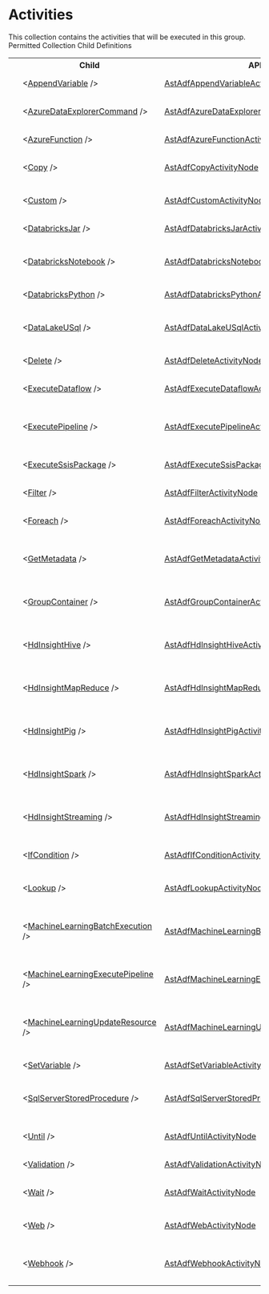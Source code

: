 # Activities

<div class="LanguageSummary"><div class ="SummaryItem">This collection contains the activities that will be executed in this group.</div></div><div class="SchemaBindingGroup"><div class="SchemaBindingGroupHeader">Permitted Collection Child Definitions</div><table id="SchemaBindingList" class="SchemaBindingList"><tbody><tr><th class="SchemaBindingIconColumnHeader">&nbsp;</th><th class="SchemaBindingNameColumnHeader">Child</th><th class="SchemaBindingTypeColumnHeader">API Type</th><th class="SchemaBindingSummaryColumnHeader">Description</th></tr><tr class="cd0"><td class="SchemaBindingIcon"><div class="NotRequired" /></td><td class="SchemaBindingName"><span class="punc">&lt;</span><a href=Varigence.Languages.Biml.DataFactory.AstAdfAppendVariableActivityNode.html">AppendVariable</a><span class="punc"> /&gt;</span></td><td class="SchemaBindingType"><a href="../api-reference/Varigence.Languages.Biml.DataFactory.AstAdfAppendVariableActivityNode.html">AstAdfAppendVariableActivityNode</a></td><td class="SchemaBindingSummary">AstAdfAppendVariableActivityNode correspond to the Append Variable activity in Azure Data Factory.</td></tr><tr class="cd1"><td class="SchemaBindingIcon"><div class="NotRequired" /></td><td class="SchemaBindingName"><span class="punc">&lt;</span><a href=Varigence.Languages.Biml.DataFactory.AstAdfAzureDataExplorerCommandActivityNode.html">AzureDataExplorerCommand</a><span class="punc"> /&gt;</span></td><td class="SchemaBindingType"><a href="../api-reference/Varigence.Languages.Biml.DataFactory.AstAdfAzureDataExplorerCommandActivityNode.html">AstAdfAzureDataExplorerCommandActivityNode</a></td><td class="SchemaBindingSummary">AstAdfAzureDataExplorerCommandActivityNode objects correspond directly to Azure Data Explorer Command Activites in ADF.</td></tr><tr class="cd0"><td class="SchemaBindingIcon"><div class="NotRequired" /></td><td class="SchemaBindingName"><span class="punc">&lt;</span><a href=Varigence.Languages.Biml.DataFactory.AstAdfAzureFunctionActivityNode.html">AzureFunction</a><span class="punc"> /&gt;</span></td><td class="SchemaBindingType"><a href="../api-reference/Varigence.Languages.Biml.DataFactory.AstAdfAzureFunctionActivityNode.html">AstAdfAzureFunctionActivityNode</a></td><td class="SchemaBindingSummary">AstAdfAzureFunctionActivityNode correspond to the Azure Function activity in Azure Data Factory.</td></tr><tr class="cd1"><td class="SchemaBindingIcon"><div class="NotRequired" /></td><td class="SchemaBindingName"><span class="punc">&lt;</span><a href=Varigence.Languages.Biml.DataFactory.AstAdfCopyActivityNode.html">Copy</a><span class="punc"> /&gt;</span></td><td class="SchemaBindingType"><a href="../api-reference/Varigence.Languages.Biml.DataFactory.AstAdfCopyActivityNode.html">AstAdfCopyActivityNode</a></td><td class="SchemaBindingSummary">AstAdfCopyActivityNode objects correspond directly the Copy activity in Azure Data Factory, which is referred to by the type 'Copy'.</td></tr><tr class="cd0"><td class="SchemaBindingIcon"><div class="NotRequired" /></td><td class="SchemaBindingName"><span class="punc">&lt;</span><a href=Varigence.Languages.Biml.DataFactory.AstAdfCustomActivityNode.html">Custom</a><span class="punc"> /&gt;</span></td><td class="SchemaBindingType"><a href="../api-reference/Varigence.Languages.Biml.DataFactory.AstAdfCustomActivityNode.html">AstAdfCustomActivityNode</a></td><td class="SchemaBindingSummary">AstAdfCustomActivityNode objects correspond directly the custom activity in Azure Data Factory, which is referred to by the type 'Custom'.</td></tr><tr class="cd1"><td class="SchemaBindingIcon"><div class="NotRequired" /></td><td class="SchemaBindingName"><span class="punc">&lt;</span><a href=Varigence.Languages.Biml.DataFactory.AstAdfDatabricksJarActivityNode.html">DatabricksJar</a><span class="punc"> /&gt;</span></td><td class="SchemaBindingType"><a href="../api-reference/Varigence.Languages.Biml.DataFactory.AstAdfDatabricksJarActivityNode.html">AstAdfDatabricksJarActivityNode</a></td><td class="SchemaBindingSummary">DatabricksJar correspond to the Databricks Jar transformation activity in Azure Data Factory.</td></tr><tr class="cd0"><td class="SchemaBindingIcon"><div class="NotRequired" /></td><td class="SchemaBindingName"><span class="punc">&lt;</span><a href=Varigence.Languages.Biml.DataFactory.AstAdfDatabricksNotebookActivityNode.html">DatabricksNotebook</a><span class="punc"> /&gt;</span></td><td class="SchemaBindingType"><a href="../api-reference/Varigence.Languages.Biml.DataFactory.AstAdfDatabricksNotebookActivityNode.html">AstAdfDatabricksNotebookActivityNode</a></td><td class="SchemaBindingSummary">AstAdfDatabricksNotebookActivityNode correspond to Databricks Notebook activities in Azure Data Factory. This allows you to run a Databricks notebook in your Databricks workspace.</td></tr><tr class="cd1"><td class="SchemaBindingIcon"><div class="NotRequired" /></td><td class="SchemaBindingName"><span class="punc">&lt;</span><a href=Varigence.Languages.Biml.DataFactory.AstAdfDatabricksPythonActivityNode.html">DatabricksPython</a><span class="punc"> /&gt;</span></td><td class="SchemaBindingType"><a href="../api-reference/Varigence.Languages.Biml.DataFactory.AstAdfDatabricksPythonActivityNode.html">AstAdfDatabricksPythonActivityNode</a></td><td class="SchemaBindingSummary">DatabricksPython correspond to the Databricks Python transformation activity in Azure Data Factory.</td></tr><tr class="cd0"><td class="SchemaBindingIcon"><div class="NotRequired" /></td><td class="SchemaBindingName"><span class="punc">&lt;</span><a href=Varigence.Languages.Biml.DataFactory.AstAdfDataLakeUSqlActivityNode.html">DataLakeUSql</a><span class="punc"> /&gt;</span></td><td class="SchemaBindingType"><a href="../api-reference/Varigence.Languages.Biml.DataFactory.AstAdfDataLakeUSqlActivityNode.html">AstAdfDataLakeUSqlActivityNode</a></td><td class="SchemaBindingSummary">AstAdfDataLakeUSqlActivityNode objects correspond directly the Data Lake Analytics U-SQL activity in Azure Data Factory, which is referred to by the type 'DataLakeAnalyticsU-SQL'.</td></tr><tr class="cd1"><td class="SchemaBindingIcon"><div class="NotRequired" /></td><td class="SchemaBindingName"><span class="punc">&lt;</span><a href=Varigence.Languages.Biml.DataFactory.AstAdfDeleteActivityNode.html">Delete</a><span class="punc"> /&gt;</span></td><td class="SchemaBindingType"><a href="../api-reference/Varigence.Languages.Biml.DataFactory.AstAdfDeleteActivityNode.html">AstAdfDeleteActivityNode</a></td><td class="SchemaBindingSummary">AstAdfDeleteActivityNode correspond to the Delete activity in Azure Data Factory.</td></tr><tr class="cd0"><td class="SchemaBindingIcon"><div class="NotRequired" /></td><td class="SchemaBindingName"><span class="punc">&lt;</span><a href=Varigence.Languages.Biml.DataFactory.AstAdfExecuteDataflowActivityNode.html">ExecuteDataflow</a><span class="punc"> /&gt;</span></td><td class="SchemaBindingType"><a href="../api-reference/Varigence.Languages.Biml.DataFactory.AstAdfExecuteDataflowActivityNode.html">AstAdfExecuteDataflowActivityNode</a></td><td class="SchemaBindingSummary">AstAdfExecuteDataflowActivityNode objects correspond directly the Execute Data Flow activity in Azure Data Factory.</td></tr><tr class="cd1"><td class="SchemaBindingIcon"><div class="NotRequired" /></td><td class="SchemaBindingName"><span class="punc">&lt;</span><a href=Varigence.Languages.Biml.DataFactory.AstAdfExecutePipelineActivityNode.html">ExecutePipeline</a><span class="punc"> /&gt;</span></td><td class="SchemaBindingType"><a href="../api-reference/Varigence.Languages.Biml.DataFactory.AstAdfExecutePipelineActivityNode.html">AstAdfExecutePipelineActivityNode</a></td><td class="SchemaBindingSummary">AstAdfExecutePipelineActivityNode objects correspond directly to the Execute Pipeline activity in Azure Data Factory, which is referred to by the type 'ExecutePipeline'.</td></tr><tr class="cd0"><td class="SchemaBindingIcon"><div class="NotRequired" /></td><td class="SchemaBindingName"><span class="punc">&lt;</span><a href=Varigence.Languages.Biml.DataFactory.AstAdfExecuteSsisPackageActivityNode.html">ExecuteSsisPackage</a><span class="punc"> /&gt;</span></td><td class="SchemaBindingType"><a href="../api-reference/Varigence.Languages.Biml.DataFactory.AstAdfExecuteSsisPackageActivityNode.html">AstAdfExecuteSsisPackageActivityNode</a></td><td class="SchemaBindingSummary">AstAdfExecuteSsisPackageActivityNode correspond to Execute SSIS Package activities in Azure Data Factory.</td></tr><tr class="cd1"><td class="SchemaBindingIcon"><div class="NotRequired" /></td><td class="SchemaBindingName"><span class="punc">&lt;</span><a href=Varigence.Languages.Biml.DataFactory.AstAdfFilterActivityNode.html">Filter</a><span class="punc"> /&gt;</span></td><td class="SchemaBindingType"><a href="../api-reference/Varigence.Languages.Biml.DataFactory.AstAdfFilterActivityNode.html">AstAdfFilterActivityNode</a></td><td class="SchemaBindingSummary">AstAdfFilterActivityNode correspond to the Filter control flow activity in Azure Data Factory.</td></tr><tr class="cd0"><td class="SchemaBindingIcon"><div class="NotRequired" /></td><td class="SchemaBindingName"><span class="punc">&lt;</span><a href=Varigence.Languages.Biml.DataFactory.AstAdfForeachActivityNode.html">Foreach</a><span class="punc"> /&gt;</span></td><td class="SchemaBindingType"><a href="../api-reference/Varigence.Languages.Biml.DataFactory.AstAdfForeachActivityNode.html">AstAdfForeachActivityNode</a></td><td class="SchemaBindingSummary">AstAdfForeachActivityNode objects correspond directly to the Until activity in Azure Data Factory, which is referred to by the type 'Until'.</td></tr><tr class="cd1"><td class="SchemaBindingIcon"><div class="NotRequired" /></td><td class="SchemaBindingName"><span class="punc">&lt;</span><a href=Varigence.Languages.Biml.DataFactory.AstAdfGetMetadataActivityNode.html">GetMetadata</a><span class="punc"> /&gt;</span></td><td class="SchemaBindingType"><a href="../api-reference/Varigence.Languages.Biml.DataFactory.AstAdfGetMetadataActivityNode.html">AstAdfGetMetadataActivityNode</a></td><td class="SchemaBindingSummary">AstAdfGetMetadataActivityNode objects correspond directly to the Get Metadata activity in Azure Data Factory, which is referred to by the type 'GetMetadata'.</td></tr><tr class="cd0"><td class="SchemaBindingIcon"><div class="NotRequired" /></td><td class="SchemaBindingName"><span class="punc">&lt;</span><a href=Varigence.Languages.Biml.DataFactory.AstAdfGroupContainerActivityNode.html">GroupContainer</a><span class="punc"> /&gt;</span></td><td class="SchemaBindingType"><a href="../api-reference/Varigence.Languages.Biml.DataFactory.AstAdfGroupContainerActivityNode.html">AstAdfGroupContainerActivityNode</a></td><td class="SchemaBindingSummary">AstAdfGroupContainerActivityNode objects are virtual activities in Biml that enable child activities to be more easily organized and for dependencies to be authored more centrally.</td></tr><tr class="cd1"><td class="SchemaBindingIcon"><div class="NotRequired" /></td><td class="SchemaBindingName"><span class="punc">&lt;</span><a href=Varigence.Languages.Biml.DataFactory.AstAdfHdInsightHiveActivityNode.html">HdInsightHive</a><span class="punc"> /&gt;</span></td><td class="SchemaBindingType"><a href="../api-reference/Varigence.Languages.Biml.DataFactory.AstAdfHdInsightHiveActivityNode.html">AstAdfHdInsightHiveActivityNode</a></td><td class="SchemaBindingSummary">AstAdfHdInsightHiveActivityNode objects correspond directly the HDInsight Hive activity in Azure Data Factory, which is referred to by the type 'HDInsightHive'.</td></tr><tr class="cd0"><td class="SchemaBindingIcon"><div class="NotRequired" /></td><td class="SchemaBindingName"><span class="punc">&lt;</span><a href=Varigence.Languages.Biml.DataFactory.AstAdfHdInsightMapReduceActivityNode.html">HdInsightMapReduce</a><span class="punc"> /&gt;</span></td><td class="SchemaBindingType"><a href="../api-reference/Varigence.Languages.Biml.DataFactory.AstAdfHdInsightMapReduceActivityNode.html">AstAdfHdInsightMapReduceActivityNode</a></td><td class="SchemaBindingSummary">AstAdfHdInsightMapReduceActivityNode objects correspond directly the HDInsight MapReduce activity in Azure Data Factory, which is referred to by the type 'HDInsightMapReduce'.</td></tr><tr class="cd1"><td class="SchemaBindingIcon"><div class="NotRequired" /></td><td class="SchemaBindingName"><span class="punc">&lt;</span><a href=Varigence.Languages.Biml.DataFactory.AstAdfHdInsightPigActivityNode.html">HdInsightPig</a><span class="punc"> /&gt;</span></td><td class="SchemaBindingType"><a href="../api-reference/Varigence.Languages.Biml.DataFactory.AstAdfHdInsightPigActivityNode.html">AstAdfHdInsightPigActivityNode</a></td><td class="SchemaBindingSummary">AstAdfHdInsightPigActivityNode objects correspond directly the HDInsight Pig activity in Azure Data Factory, which is referred to by the type 'HDInsightPig'.</td></tr><tr class="cd0"><td class="SchemaBindingIcon"><div class="NotRequired" /></td><td class="SchemaBindingName"><span class="punc">&lt;</span><a href=Varigence.Languages.Biml.DataFactory.AstAdfHdInsightSparkActivityNode.html">HdInsightSpark</a><span class="punc"> /&gt;</span></td><td class="SchemaBindingType"><a href="../api-reference/Varigence.Languages.Biml.DataFactory.AstAdfHdInsightSparkActivityNode.html">AstAdfHdInsightSparkActivityNode</a></td><td class="SchemaBindingSummary">AstAdfHdInsightSparkActivityNode objects correspond directly the HDInsight Spark activity in Azure Data Factory, which is referred to by the type 'HDInsightSpark'.</td></tr><tr class="cd1"><td class="SchemaBindingIcon"><div class="NotRequired" /></td><td class="SchemaBindingName"><span class="punc">&lt;</span><a href=Varigence.Languages.Biml.DataFactory.AstAdfHdInsightStreamingActivityNode.html">HdInsightStreaming</a><span class="punc"> /&gt;</span></td><td class="SchemaBindingType"><a href="../api-reference/Varigence.Languages.Biml.DataFactory.AstAdfHdInsightStreamingActivityNode.html">AstAdfHdInsightStreamingActivityNode</a></td><td class="SchemaBindingSummary">AstAdfHdInsightStreamingActivityNode objects correspond directly the HDInsight Streaming activity in Azure Data Factory, which is referred to by the type 'HDInsightStreamingActivity'.</td></tr><tr class="cd0"><td class="SchemaBindingIcon"><div class="NotRequired" /></td><td class="SchemaBindingName"><span class="punc">&lt;</span><a href=Varigence.Languages.Biml.DataFactory.AstAdfIfConditionActivityNode.html">IfCondition</a><span class="punc"> /&gt;</span></td><td class="SchemaBindingType"><a href="../api-reference/Varigence.Languages.Biml.DataFactory.AstAdfIfConditionActivityNode.html">AstAdfIfConditionActivityNode</a></td><td class="SchemaBindingSummary">AstAdfIfConditionActivityNode objects correspond directly to the If Condition activity in Azure Data Factory, which is referred to by the type 'IfCondition'.</td></tr><tr class="cd1"><td class="SchemaBindingIcon"><div class="NotRequired" /></td><td class="SchemaBindingName"><span class="punc">&lt;</span><a href=Varigence.Languages.Biml.DataFactory.AstAdfLookupActivityNode.html">Lookup</a><span class="punc"> /&gt;</span></td><td class="SchemaBindingType"><a href="../api-reference/Varigence.Languages.Biml.DataFactory.AstAdfLookupActivityNode.html">AstAdfLookupActivityNode</a></td><td class="SchemaBindingSummary">AstAdfLookupActivityNode objects correspond directly to the Lookup activity in Azure Data Factory, which is referred to by the type 'Lookup'.</td></tr><tr class="cd0"><td class="SchemaBindingIcon"><div class="NotRequired" /></td><td class="SchemaBindingName"><span class="punc">&lt;</span><a href=Varigence.Languages.Biml.DataFactory.AstAdfMachineLearningBatchExecutionActivityNode.html">MachineLearningBatchExecution</a><span class="punc"> /&gt;</span></td><td class="SchemaBindingType"><a href="../api-reference/Varigence.Languages.Biml.DataFactory.AstAdfMachineLearningBatchExecutionActivityNode.html">AstAdfMachineLearningBatchExecutionActivityNode</a></td><td class="SchemaBindingSummary">AstAdfMachineLearningBatchExecutionActivityNode objects correspond directly the Azure Machine Learning web service Batch Execution activity in Azure Data Factory, which is referred to by the type 'AzureMLBatchExecution'.</td></tr><tr class="cd1"><td class="SchemaBindingIcon"><div class="NotRequired" /></td><td class="SchemaBindingName"><span class="punc">&lt;</span><a href=Varigence.Languages.Biml.DataFactory.AstAdfMachineLearningExecutePipelineActivityNode.html">MachineLearningExecutePipeline</a><span class="punc"> /&gt;</span></td><td class="SchemaBindingType"><a href="../api-reference/Varigence.Languages.Biml.DataFactory.AstAdfMachineLearningExecutePipelineActivityNode.html">AstAdfMachineLearningExecutePipelineActivityNode</a></td><td class="SchemaBindingSummary">AstAdfMachineLearningExecutePipelineActivityNode objects correspond directly the Azure Machine Learning Execute Pipeline activity in Azure Data Factory.</td></tr><tr class="cd0"><td class="SchemaBindingIcon"><div class="NotRequired" /></td><td class="SchemaBindingName"><span class="punc">&lt;</span><a href=Varigence.Languages.Biml.DataFactory.AstAdfMachineLearningUpdateResourceActivityNode.html">MachineLearningUpdateResource</a><span class="punc"> /&gt;</span></td><td class="SchemaBindingType"><a href="../api-reference/Varigence.Languages.Biml.DataFactory.AstAdfMachineLearningUpdateResourceActivityNode.html">AstAdfMachineLearningUpdateResourceActivityNode</a></td><td class="SchemaBindingSummary">AstAdfMachineLearningUpdateResourceActivityNode objects correspond directly the Azure Machine Learning Update Resource activity in Azure Data Factory, which is referred to by the type 'AzureMLBatchExecution'.</td></tr><tr class="cd1"><td class="SchemaBindingIcon"><div class="NotRequired" /></td><td class="SchemaBindingName"><span class="punc">&lt;</span><a href=Varigence.Languages.Biml.DataFactory.AstAdfSetVariableActivityNode.html">SetVariable</a><span class="punc"> /&gt;</span></td><td class="SchemaBindingType"><a href="../api-reference/Varigence.Languages.Biml.DataFactory.AstAdfSetVariableActivityNode.html">AstAdfSetVariableActivityNode</a></td><td class="SchemaBindingSummary">AstAdfSetVariableActivityNode correspond to the Set Variable activity in Azure Data Factory.</td></tr><tr class="cd0"><td class="SchemaBindingIcon"><div class="NotRequired" /></td><td class="SchemaBindingName"><span class="punc">&lt;</span><a href=Varigence.Languages.Biml.DataFactory.AstAdfSqlServerStoredProcedureActivityNode.html">SqlServerStoredProcedure</a><span class="punc"> /&gt;</span></td><td class="SchemaBindingType"><a href="../api-reference/Varigence.Languages.Biml.DataFactory.AstAdfSqlServerStoredProcedureActivityNode.html">AstAdfSqlServerStoredProcedureActivityNode</a></td><td class="SchemaBindingSummary">AstAdfSqlServerStoredProcedureActivityNode objects correspond directly the SQL Server Stored Procedure activity in Azure Data Factory, which is referred to by the type 'SqlServerStoredProcedure'.</td></tr><tr class="cd1"><td class="SchemaBindingIcon"><div class="NotRequired" /></td><td class="SchemaBindingName"><span class="punc">&lt;</span><a href=Varigence.Languages.Biml.DataFactory.AstAdfUntilActivityNode.html">Until</a><span class="punc"> /&gt;</span></td><td class="SchemaBindingType"><a href="../api-reference/Varigence.Languages.Biml.DataFactory.AstAdfUntilActivityNode.html">AstAdfUntilActivityNode</a></td><td class="SchemaBindingSummary">AstAdfUntilActivityNode objects correspond directly to the Until activity in Azure Data Factory, which is referred to by the type 'Until'.</td></tr><tr class="cd0"><td class="SchemaBindingIcon"><div class="NotRequired" /></td><td class="SchemaBindingName"><span class="punc">&lt;</span><a href=Varigence.Languages.Biml.DataFactory.AstAdfValidationActivityNode.html">Validation</a><span class="punc"> /&gt;</span></td><td class="SchemaBindingType"><a href="../api-reference/Varigence.Languages.Biml.DataFactory.AstAdfValidationActivityNode.html">AstAdfValidationActivityNode</a></td><td class="SchemaBindingSummary">AstAdfValidationActivityNode correspond to the Validation activity in Azure Data Factory.</td></tr><tr class="cd1"><td class="SchemaBindingIcon"><div class="NotRequired" /></td><td class="SchemaBindingName"><span class="punc">&lt;</span><a href=Varigence.Languages.Biml.DataFactory.AstAdfWaitActivityNode.html">Wait</a><span class="punc"> /&gt;</span></td><td class="SchemaBindingType"><a href="../api-reference/Varigence.Languages.Biml.DataFactory.AstAdfWaitActivityNode.html">AstAdfWaitActivityNode</a></td><td class="SchemaBindingSummary">AstAdfWaitActivityNode objects correspond directly to the Wait activity in Azure Data Factory, which is referred to by the type 'Wait'.</td></tr><tr class="cd0"><td class="SchemaBindingIcon"><div class="NotRequired" /></td><td class="SchemaBindingName"><span class="punc">&lt;</span><a href=Varigence.Languages.Biml.DataFactory.AstAdfWebActivityNode.html">Web</a><span class="punc"> /&gt;</span></td><td class="SchemaBindingType"><a href="../api-reference/Varigence.Languages.Biml.DataFactory.AstAdfWebActivityNode.html">AstAdfWebActivityNode</a></td><td class="SchemaBindingSummary">AstAdfWebActivityNode objects correspond directly to the Web activity in Azure Data Factory, which is referred to by the type 'WebActivity'.</td></tr><tr class="cd1"><td class="SchemaBindingIcon"><div class="NotRequired" /></td><td class="SchemaBindingName"><span class="punc">&lt;</span><a href=Varigence.Languages.Biml.DataFactory.AstAdfWebhookActivityNode.html">Webhook</a><span class="punc"> /&gt;</span></td><td class="SchemaBindingType"><a href="../api-reference/Varigence.Languages.Biml.DataFactory.AstAdfWebhookActivityNode.html">AstAdfWebhookActivityNode</a></td><td class="SchemaBindingSummary">AstAdfWebhookActivityNode objects correspond directly to the Webhook activity in Azure Data Factory, which is referred to by the type 'WebhookActivity'.</td></tr></tbody></table></div>